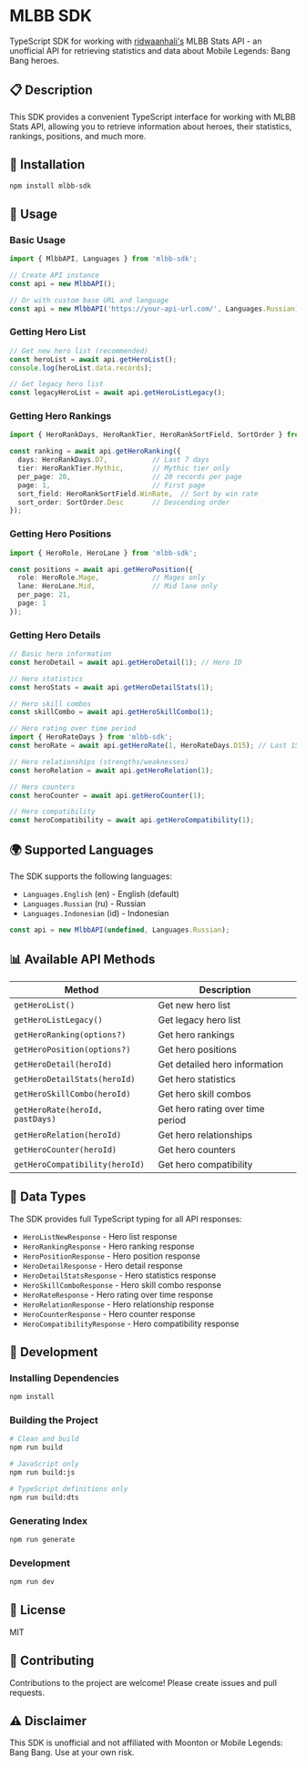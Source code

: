 # MLBB SDK

TypeScript SDK for working with [ridwaanhali's](https://github.com/ridwaanhall/api-mobilelegends) MLBB Stats API - an unofficial API for retrieving statistics and data about Mobile Legends: Bang Bang heroes.

## 📋 Description

This SDK provides a convenient TypeScript interface for working with MLBB Stats API, allowing you to retrieve information about heroes, their statistics, rankings, positions, and much more.

## 🚀 Installation

```bash
npm install mlbb-sdk
```

## 📖 Usage

### Basic Usage

```typescript
import { MlbbAPI, Languages } from 'mlbb-sdk';

// Create API instance
const api = new MlbbAPI();

// Or with custom base URL and language
const api = new MlbbAPI('https://your-api-url.com/', Languages.Russian);
```

### Getting Hero List

```typescript
// Get new hero list (recommended)
const heroList = await api.getHeroList();
console.log(heroList.data.records);

// Get legacy hero list
const legacyHeroList = await api.getHeroListLegacy();
```

### Getting Hero Rankings

```typescript
import { HeroRankDays, HeroRankTier, HeroRankSortField, SortOrder } from 'mlbb-sdk';

const ranking = await api.getHeroRanking({
  days: HeroRankDays.D7,           // Last 7 days
  tier: HeroRankTier.Mythic,       // Mythic tier only
  per_page: 20,                    // 20 records per page
  page: 1,                         // First page
  sort_field: HeroRankSortField.WinRate,  // Sort by win rate
  sort_order: SortOrder.Desc       // Descending order
});
```

### Getting Hero Positions

```typescript
import { HeroRole, HeroLane } from 'mlbb-sdk';

const positions = await api.getHeroPosition({
  role: HeroRole.Mage,             // Mages only
  lane: HeroLane.Mid,              // Mid lane only
  per_page: 21,
  page: 1
});
```

### Getting Hero Details

```typescript
// Basic hero information
const heroDetail = await api.getHeroDetail(1); // Hero ID

// Hero statistics
const heroStats = await api.getHeroDetailStats(1);

// Hero skill combos
const skillCombo = await api.getHeroSkillCombo(1);

// Hero rating over time period
import { HeroRateDays } from 'mlbb-sdk';
const heroRate = await api.getHeroRate(1, HeroRateDays.D15); // Last 15 days

// Hero relationships (strengths/weaknesses)
const heroRelation = await api.getHeroRelation(1);

// Hero counters
const heroCounter = await api.getHeroCounter(1);

// Hero compatibility
const heroCompatibility = await api.getHeroCompatibility(1);
```

## 🌍 Supported Languages

The SDK supports the following languages:

- `Languages.English` (en) - English (default)
- `Languages.Russian` (ru) - Russian
- `Languages.Indonesian` (id) - Indonesian

```typescript
const api = new MlbbAPI(undefined, Languages.Russian);
```

## 📊 Available API Methods

| Method | Description |
|-------|----------|
| `getHeroList()` | Get new hero list |
| `getHeroListLegacy()` | Get legacy hero list |
| `getHeroRanking(options?)` | Get hero rankings |
| `getHeroPosition(options?)` | Get hero positions |
| `getHeroDetail(heroId)` | Get detailed hero information |
| `getHeroDetailStats(heroId)` | Get hero statistics |
| `getHeroSkillCombo(heroId)` | Get hero skill combos |
| `getHeroRate(heroId, pastDays)` | Get hero rating over time period |
| `getHeroRelation(heroId)` | Get hero relationships |
| `getHeroCounter(heroId)` | Get hero counters |
| `getHeroCompatibility(heroId)` | Get hero compatibility |

## 🎯 Data Types

The SDK provides full TypeScript typing for all API responses:

- `HeroListNewResponse` - Hero list response
- `HeroRankingResponse` - Hero ranking response
- `HeroPositionResponse` - Hero position response
- `HeroDetailResponse` - Hero detail response
- `HeroDetailStatsResponse` - Hero statistics response
- `HeroSkillComboResponse` - Hero skill combo response
- `HeroRateResponse` - Hero rating over time response
- `HeroRelationResponse` - Hero relationship response
- `HeroCounterResponse` - Hero counter response
- `HeroCompatibilityResponse` - Hero compatibility response

## 🔧 Development

### Installing Dependencies

```bash
npm install
```

### Building the Project

```bash
# Clean and build
npm run build

# JavaScript only
npm run build:js

# TypeScript definitions only
npm run build:dts
```

### Generating Index

```bash
npm run generate
```

### Development

```bash
npm run dev
```

## 📝 License

MIT

## 🤝 Contributing

Contributions to the project are welcome! Please create issues and pull requests.

## ⚠️ Disclaimer

This SDK is unofficial and not affiliated with Moonton or Mobile Legends: Bang Bang. Use at your own risk.
